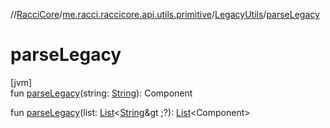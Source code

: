 //[RacciCore](../../../index.md)/[me.racci.raccicore.api.utils.primitive](../index.md)/[LegacyUtils](index.md)/[parseLegacy](parse-legacy.md)

# parseLegacy

[jvm]\
fun [parseLegacy](parse-legacy.md)(string: [String](https://kotlinlang.org/api/latest/jvm/stdlib/kotlin/-string/index.html)): Component

fun [parseLegacy](parse-legacy.md)(list: [List](https://kotlinlang.org/api/latest/jvm/stdlib/kotlin.collections/-list/index.html)&lt;[String](https://kotlinlang.org/api/latest/jvm/stdlib/kotlin/-string/index.html)&gt
;?): [List](https://kotlinlang.org/api/latest/jvm/stdlib/kotlin.collections/-list/index.html)&lt;Component&gt;
